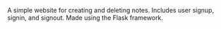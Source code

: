 A simple website for creating and deleting notes. Includes user signup, signin, and signout.
Made using the Flask framework.
